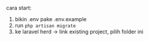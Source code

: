 cara start:
1. bikin .env pake .env.example
2. run `php artisan migrate`
3. ke laravel herd -> link existing project, pilih folder ini